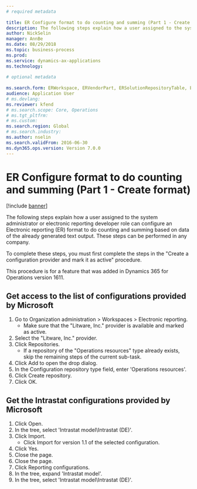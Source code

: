 ```yaml
--- 
# required metadata 
 
title: ER Configure format to do counting and summing (Part 1 - Create format)
description: The following steps explain how a user assigned to the system administrator or electronic reporting developer role can configure an Electronic reporting (ER) format to do counting and summing based on data of the already generated text output. 
author: NickSelin
manager: AnnBe 
ms.date: 08/29/2018
ms.topic: business-process 
ms.prod:  
ms.service: dynamics-ax-applications 
ms.technology:  
 
# optional metadata 
 
ms.search.form: ERWorkspace, ERVendorPart, ERSolutionRepositoryTable, ERSolutionRepositoryCreateDropDialog, ERSolutionImport,  ERSolutionTable   
audience: Application User 
# ms.devlang:  
ms.reviewer: kfend
# ms.search.scope: Core, Operations 
# ms.tgt_pltfrm:  
# ms.custom:  
ms.search.region: Global
# ms.search.industry: 
ms.author: nselin
ms.search.validFrom: 2016-06-30 
ms.dyn365.ops.version: Version 7.0.0 
---
```

# ER Configure format to do counting and summing (Part 1 - Create format)

[!include [banner](../../includes/banner.md)]

The following steps explain how a user assigned to the system administrator or electronic reporting developer role can configure an Electronic reporting (ER) format to do counting and summing based on data of the already generated text output. These steps can be performed in any company.

To complete these steps, you must first complete the steps in the "Create a configuration provider and mark it as active" procedure.

This procedure is for a feature that was added in Dynamics 365 for Operations version 1611.


## Get access to the list of configurations provided by Microsoft
1. Go to Organization administration > Workspaces > Electronic reporting.
    * Make sure that the "Litware, Inc." provider is available and marked as active.  
2. Select the "Litware, Inc." provider.
3. Click Repositories.
    * If a repository of the "Operations resources" type already exists, skip the remaining steps of the current sub-task.  
4. Click Add to open the drop dialog.
5. In the Configuration repository type field, enter 'Operations resources'.
6. Click Create repository.
7. Click OK.

## Get the Intrastat configurations provided by Microsoft
1. Click Open.
2. In the tree, select 'Intrastat model\Intrastat (DE)'.
3. Click Import.
    * Click Import for version 1.1 of the selected configuration.  
4. Click Yes.
5. Close the page.
6. Close the page.
7. Click Reporting configurations.
8. In the tree, expand 'Intrastat model'.
9. In the tree, select 'Intrastat model\Intrastat (DE)'.


